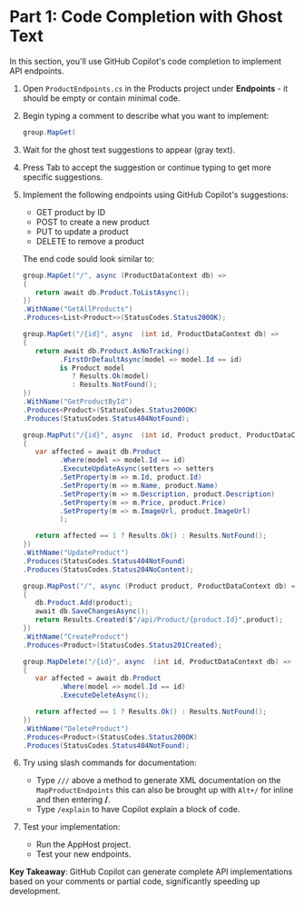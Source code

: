 # Part 1: Code Completion with Ghost Text

In this section, you'll use GitHub Copilot's code completion to implement API endpoints.

1. Open `ProductEndpoints.cs` in the Products project under **Endpoints** - it should be empty or contain minimal code.
2. Begin typing a comment to describe what you want to implement:
   ```csharp
   group.MapGet(
   ```
3. Wait for the ghost text suggestions to appear (gray text).
4. Press Tab to accept the suggestion or continue typing to get more specific suggestions.
5. Implement the following endpoints using GitHub Copilot's suggestions:
   - GET product by ID
   - POST to create a new product
   - PUT to update a product
   - DELETE to remove a product

   The end code sould look similar to:

   ```csharp
   group.MapGet("/", async (ProductDataContext db) =>
   {
      return await db.Product.ToListAsync();
   })
   .WithName("GetAllProducts")
   .Produces<List<Product>>(StatusCodes.Status200OK);

   group.MapGet("/{id}", async  (int id, ProductDataContext db) =>
   {
      return await db.Product.AsNoTracking()
            .FirstOrDefaultAsync(model => model.Id == id)
            is Product model
               ? Results.Ok(model)
               : Results.NotFound();
   })
   .WithName("GetProductById")
   .Produces<Product>(StatusCodes.Status200OK)
   .Produces(StatusCodes.Status404NotFound);

   group.MapPut("/{id}", async  (int id, Product product, ProductDataContext db) =>
   {
      var affected = await db.Product
            .Where(model => model.Id == id)
            .ExecuteUpdateAsync(setters => setters
            .SetProperty(m => m.Id, product.Id)
            .SetProperty(m => m.Name, product.Name)
            .SetProperty(m => m.Description, product.Description)
            .SetProperty(m => m.Price, product.Price)
            .SetProperty(m => m.ImageUrl, product.ImageUrl)
            );

      return affected == 1 ? Results.Ok() : Results.NotFound();
   })
   .WithName("UpdateProduct")
   .Produces(StatusCodes.Status404NotFound)
   .Produces(StatusCodes.Status204NoContent);

   group.MapPost("/", async (Product product, ProductDataContext db) =>
   {
      db.Product.Add(product);
      await db.SaveChangesAsync();
      return Results.Created($"/api/Product/{product.Id}",product);
   })
   .WithName("CreateProduct")
   .Produces<Product>(StatusCodes.Status201Created);

   group.MapDelete("/{id}", async  (int id, ProductDataContext db) =>
   {
      var affected = await db.Product
            .Where(model => model.Id == id)
            .ExecuteDeleteAsync();

      return affected == 1 ? Results.Ok() : Results.NotFound();
   })
   .WithName("DeleteProduct")
   .Produces<Product>(StatusCodes.Status200OK)
   .Produces(StatusCodes.Status404NotFound);
   ```

6. Try using slash commands for documentation:
   - Type `///` above a method to generate XML documentation on the `MapProductEndpoints` this can also be brought up with `Alt+/` for inline and then entering **/**.
   - Type `/explain` to have Copilot explain a block of code.

7. Test your implementation:
   - Run the AppHost project.
   - Test your new endpoints.

**Key Takeaway**: GitHub Copilot can generate complete API implementations based on your comments or partial code, significantly speeding up development.
